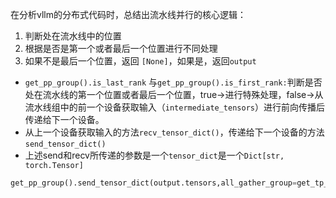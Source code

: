 
在分析vllm的分布式代码时，总结出流水线并行的核心逻辑：

1. 判断处在流水线中的位置 
2. 根据是否是第一个或者最后一个位置进行不同处理
3. 如果不是最后一个位置，返回 `[None]`，如果是，返回`output`
- `get_pp_group().is_last_rank` 与`get_pp_group().is_first_rank:`判断是否处在流水线的第一个位置或者最后一个位置，true->进行特殊处理，false->从流水线组中的前一个设备获取输入（`intermediate_tensors`）进行前向传播后传递给下一个设备。
- 从上一个设备获取输入的方法`recv_tensor_dict()`，传递给下一个设备的方法`send_tensor_dict()`
- 上述send和recv所传递的参数是一个`tensor_dict`是一个`Dict[str, torch.Tensor]`


```Python
get_pp_group().send_tensor_dict(output.tensors,all_gather_group=get_tp_group())
```

